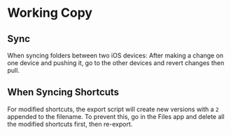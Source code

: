 # Working Copy

## Sync

When syncing folders between two iOS devices: After making a change on one device and pushing it, go to the other devices and revert changes then pull.

## When Syncing Shortcuts

For modified shortcuts, the export script will create new versions with a `2` appended to the filename. To prevent this, go in the Files app and delete all the modified shortcuts first, then re-export.
